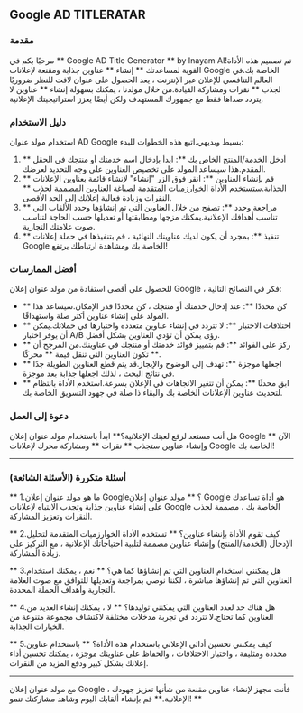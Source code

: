 ## Google AD TITLERATAR

### مقدمة
مرحبًا بكم في ** Google AD Title Generator ** by Inayam AI!تم تصميم هذه الأداة القوية لمساعدتك ** إنشاء ** عناوين جذابة ومقنعة لإعلانات Google الخاصة بك.في العالم التنافسي للإعلان عبر الإنترنت ، يعد الحصول على عنوان لافت للنظر ضروريًا لجذب ** نقرات ومشاركة القيادة.من خلال مولدنا ، يمكنك بسهولة إنشاء ** عناوين لا يتردد صداها فقط مع جمهورك المستهدف ولكن أيضًا يعزز استراتيجيتك الإعلانية.

### دليل الاستخدام
استخدام مولد عنوان AD Google بسيط وبديهي.اتبع هذه الخطوات للبدء:

1. ** أدخل الخدمة/المنتج الخاص بك **: ابدأ بإدخال اسم خدمتك أو منتجك في الحقل المقدم.هذا سيساعد المولد على تخصيص العناوين على وجه التحديد لعرضك.
2. ** قم بإنشاء العناوين **: انقر فوق الزر "إنشاء" لإنشاء قائمة بعناوين الإعلانات الجذابة.ستستخدم الأداة الخوارزميات المتقدمة لصياغة العناوين المصممة لجذب ** النقرات وزيادة فعالية إعلانك إلى الحد الأقصى.
3. ** مراجعة وحدد **: تصفح من خلال العناوين التي تم إنشاؤها وحدد الألقاب التي تناسب أهدافك الإعلانية.يمكنك مزجها ومطابقتها أو تعديلها حسب الحاجة لتناسب صوت علامتك التجارية.
4. ** تنفيذ **: بمجرد أن يكون لديك عناوينك النهائية ، قم بتنفيذها في حملة إعلانات Google الخاصة بك ومشاهدة ارتباطك يرتفع!

### أفضل الممارسات
للحصول على أقصى استفادة من مولد عنوان إعلان Google ، فكر في النصائح التالية:

- ** كن محددًا **: عند إدخال خدمتك أو منتجك ، كن محددًا قدر الإمكان.سيساعد هذا المولد على إنشاء عناوين أكثر صلة واستهدافًا.
- ** اختلافات الاختبار **: لا تتردد في إنشاء عناوين متعددة واختبارها في حملاتك.يمكن أن يوفر اختبار A/B رؤى يمكن أن تؤدي العناوين بشكل أفضل.
- ** ركز على الفوائد **: قم بتمييز فوائد خدمتك أو منتجك في عناوينك.من المرجح أن تكون العناوين التي تنقل قيمة ** محركًا **.
- ** اجعلها موجزة **: تهدف إلى الوضوح والإيجاز.قد يتم قطع العناوين الطويلة جدًا في نتائج البحث ، لذلك اجعلها جذابة بعد موجزة.
- ** ابق محدثًا **: يمكن أن تتغير الاتجاهات في الإعلان بسرعة.استخدم الأداة بانتظام لتحديث عناوين الإعلانات الخاصة بك والبقاء ذا صلة في جهود التسويق الخاصة بك.

### دعوة إلى العمل
هل أنت مستعد لرفع لعبتك الإعلانية؟** ابدأ باستخدام مولد عنوان إعلان Google الآن ** وإنشاء عناوين ستجذب ** نقرات ** ومشاركة محرك لإعلانات Google الخاصة بك!

---

### أسئلة متكررة (الأسئلة الشائعة)

** 1.ما هو مولد عنوان إعلان Google؟ **
مولد عنوان إعلان Google هو أداة تساعدك على إنشاء عناوين جذابة وتجذب الانتباه لإعلانات Google الخاصة بك ، مصممة لجذب النقرات وتعزيز المشاركة.

** 2.كيف تقوم الأداة بإنشاء عناوين؟ **
تستخدم الأداة الخوارزميات المتقدمة لتحليل الإدخال (الخدمة/المنتج) وإنشاء عناوين مصممة لتلبية احتياجاتك الإعلانية ، مع التركيز على زيادة المشاركة.

** 3.هل يمكنني استخدام العناوين التي تم إنشاؤها كما هي؟ **
نعم ، يمكنك استخدام العناوين التي تم إنشاؤها مباشرة ، لكننا نوصي بمراجعة وتعديلها للتوافق مع صوت العلامة التجارية وأهداف الحملة المحددة.

** 4.هل هناك حد لعدد العناوين التي يمكنني توليدها؟ **
لا ، يمكنك إنشاء العديد من العناوين كما تحتاج.لا تتردد في تجربة مدخلات مختلفة لاكتشاف مجموعة متنوعة من الخيارات الجذابة.

** 5.كيف يمكنني تحسين أدائي الإعلاني باستخدام هذه الأداة؟ **
باستخدام عناوين محددة ومثليفة ، واختبار الاختلافات ، والحفاظ على عناوينك موجزة ، يمكنك تحسين أداء إعلانك بشكل كبير ودفع المزيد من النقرات.

---

مع مولد عنوان إعلان Google ، فأنت مجهز لإنشاء عناوين مقنعة من شأنها تعزيز جهودك الإعلانية.** قم بإنشاء ألقابك اليوم وشاهد مشاركتك تنمو! **